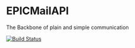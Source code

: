 # EPICMailAPI
The Backbone of plain and simple communication

[![Build Status](https://travis-ci.com/deschant/EPICMailAPI.svg?branch=develop)](https://travis-ci.com/deschant/EPICMailAPI)
